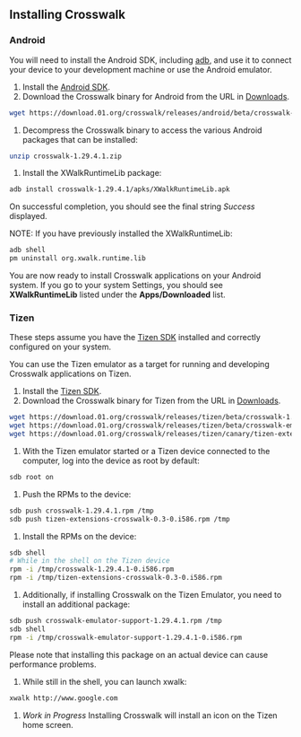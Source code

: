 ## Installing Crosswalk

### Android

You will need to install the Android SDK, including [adb](http://developer.android.com/tools/help/adb.html), and use it to connect your device to your development machine or use the Android emulator.

1. Install the [Android SDK](http://developer.android.com/sdk/index.html).
1. Download the Crosswalk binary for Android from the URL in [Downloads](#documentation/downloads/files).
```sh
wget https://download.01.org/crosswalk/releases/android/beta/crosswalk-1.29.4.1.zip
```
1. Decompress the Crosswalk binary to access the various Android packages that can be installed:
```sh
unzip crosswalk-1.29.4.1.zip
```
1. Install the XWalkRuntimeLib package:
```sh
adb install crosswalk-1.29.4.1/apks/XWalkRuntimeLib.apk
```
On successful completion, you should see the final string *Success* displayed.

NOTE: If you have previously installed the XWalkRuntimeLib:
```sh
adb shell
pm uninstall org.xwalk.runtime.lib
```

You are now ready to install Crosswalk applications on your Android 
system. If you go to your system Settings, you should see 
**XWalkRuntimeLib** listed under the **Apps/Downloaded** list.

### Tizen
These steps assume you have the [Tizen SDK](https://developer.tizen.org/downloads/tizen-sdk) installed and correctly configured on your system. 

You can use the Tizen emulator as a target for running and developing Crosswalk applications on Tizen.

1. Install the [Tizen SDK](http://developer.tizen.org/downloads/tizen-sdk).
1. Download the Crosswalk binary for Tizen from the URL in [Downloads](#documentation/downloads/files).
```sh
wget https://download.01.org/crosswalk/releases/tizen/beta/crosswalk-1.29.4.1-0.i586.rpm
wget https://download.01.org/crosswalk/releases/tizen/beta/crosswalk-emulator-support-1.29.4.1-0.i586.rpm
wget https://download.01.org/crosswalk/releases/tizen/canary/tizen-extensions-crosswalk-0.3-0.i586.rpm
```
1. With the Tizen emulator started or a Tizen device connected to the computer, log into the device as root by default:
```sh
sdb root on
```
1. Push the RPMs to the device:
```sh
sdb push crosswalk-1.29.4.1.rpm /tmp
sdb push tizen-extensions-crosswalk-0.3-0.i586.rpm /tmp
```
1. Install the RPMs on the device:
```sh
sdb shell
# While in the shell on the Tizen device
rpm -i /tmp/crosswalk-1.29.4.1-0.i586.rpm
rpm -i /tmp/tizen-extensions-crosswalk-0.3-0.i586.rpm
```
1. Additionally, if installing Crosswalk on the Tizen Emulator, you need to install an additional package:
```sh
sdb push crosswalk-emulator-support-1.29.4.1.rpm /tmp
sdb shell
rpm -i /tmp/crosswalk-emulator-support-1.29.4.1-0.i586.rpm
```
Please note that installing this package on an actual device can cause performance problems.
1. While still in the shell, you can launch xwalk: 
```sh
xwalk http://www.google.com
```
1. *Work in Progress* Installing Crosswalk will install an icon on the Tizen home screen.
